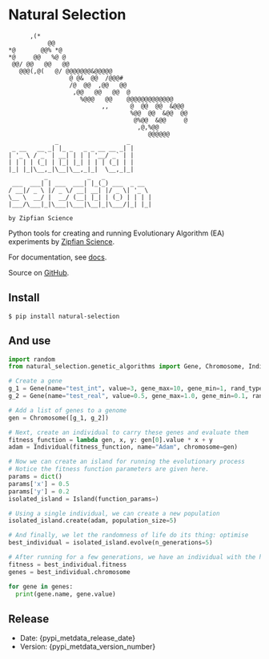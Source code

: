 # Natural Selection
```
      ,(*                                         
           @@                                     
*@       @@% *@                                   
*@     @@   %@ @                                  
 @@/ @@   @@   @@                                 
   @@@(,@(   @/ @@@@@@@&@@@@@                     
                 @ @&  @@  /@@@#                  
                 /@  @@  ,@@   @@                 
                  ,@@   @@   @@  @                
                    %@@@   @@    @@@@@@@@@@@@@    
                          ,,      @  @@  @@  &@@@ 
                                  %@@  @@  &@@  @@
                                   @%@@  &@@     @
                                    ,@,%@@        
                                       @@@@@@     
             _                   _ 
 _ __   __ _| |_ _   _ _ __ __ _| |
| '_ \ / _` | __| | | | '__/ _` | |
| | | | (_| | |_| |_| | | | (_| | |
|_| |_|\__,_|\__|\__,_|_|  \__,_|_|                                   
          _           _   _             
 ___  ___| | ___  ___| |_(_) ___  _ __  
/ __|/ _ \ |/ _ \/ __| __| |/ _ \| '_ \ 
\__ \  __/ |  __/ (__| |_| | (_) | | | |
|___/\___|_|\___|\___|\__|_|\___/|_| |_|
                                        
by Zipfian Science                               
```
Python tools for creating and running Evolutionary Algorithm (EA) experiments by [Zipfian Science](https://zipfian.science/).

For documentation, see [docs](http://docs.zipfian.science/natural-selection/index.html).

Source on [GitHub](https://github.com/Zipfian-Science/natural-selection).
## Install

```shell script
$ pip install natural-selection
```

## And use

```python
import random
from natural_selection.genetic_algorithms import Gene, Chromosome, Individual, Island

# Create a gene
g_1 = Gene(name="test_int", value=3, gene_max=10, gene_min=1, rand_type_func=random.randint)
g_2 = Gene(name="test_real", value=0.5, gene_max=1.0, gene_min=0.1, rand_type_func=random.random)

# Add a list of genes to a genome
gen = Chromosome([g_1, g_2])

# Next, create an individual to carry these genes and evaluate them
fitness_function = lambda gen, x, y: gen[0].value * x + y
adam = Individual(fitness_function, name="Adam", chromosome=gen)

# Now we can create an island for running the evolutionary process
# Notice the fitness function parameters are given here.
params = dict()
params['x'] = 0.5
params['y'] = 0.2
isolated_island = Island(function_params=)

# Using a single individual, we can create a new population
isolated_island.create(adam, population_size=5)

# And finally, we let the randomness of life do its thing: optimise
best_individual = isolated_island.evolve(n_generations=5)

# After running for a few generations, we have an individual with the highest fitness
fitness = best_individual.fitness
genes = best_individual.chromosome

for gene in genes:
  print(gene.name, gene.value)
```

## Release

- Date: {pypi_metdata_release_date}
- Version: {pypi_metdata_version_number}

